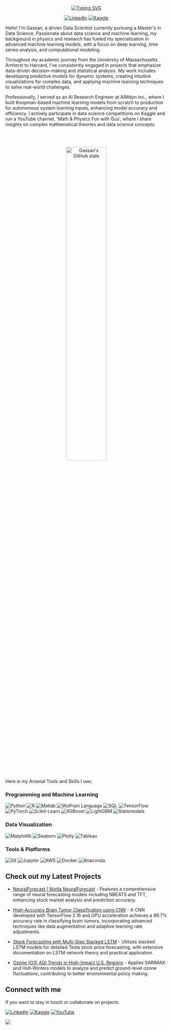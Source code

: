 <p align="center">
<a href="https://github.com/GusLovesMath"><img src="https://readme-typing-svg.demolab.com?font=Roboto+Mono+Bold&size=40&pause=1000&color=FF6347&center=true&vCenter=true&width=900&lines=+%F0%9F%91%8B+Hi!+I+am+Gus;Nice+to+meet+you!+Welcome+to+my+profile!" alt="Typing SVG" /></a>
</p>


<p align="center">
    <a href="https://www.linkedin.com/in/gassanyacteen/"><img alt="LinkedIn" src="https://img.shields.io/badge/Gassan_Yacteen-0077B5?style=flat&logo=linkedin&logoColor=white" /></a>
    <a href="https://www.kaggle.com/guslovesmath"><img alt="Kaggle" src="https://img.shields.io/badge/GusLovesMath-20BEFF?style=flat&logo=kaggle&logoColor=white" /></a>
</p>

<p align="left">

Hello! I'm Gassan, a driven Data Scientist currently pursuing a Master's in Data Science. Passionate about data science and machine learning, my background in physics and research has fueled my specialization in advanced machine learning models, with a focus on deep learning, time series analysis, and computational modeling.

Throughout my academic journey from the University of Massachusetts Amherst to Harvard, I've consistently engaged in projects that emphasize data-driven decision-making and statistical analysis. My work includes developing predictive models for dynamic systems, creating intuitive visualizations for complex data, and applying machine learning techniques to solve real-world challenges.

Professionally, I served as an AI Research Engineer at AIMdyn Inc., where I built Koopman-based machine learning models from scratch to production for autonomous system learning inputs, enhancing model accuracy and efficiency. I actively participate in data science competitions on Kaggle and run a YouTube channel, 'Math & Physics Fun with Gus', where I share insights on complex mathematical theories and data science concepts.

</p>

<br>
<br>
<p align="center">
  <img width="50%" src="https://github-readme-stats-five-topaz-76.vercel.app/api?username=GusLovesMath&show_icons=true&theme=dark" alt="Gassan's GitHub stats"></img>
</p>

Here is my Arsenal Tools and Skills I use;

<h3 align="left">Programming and Machine Learning</h3>
<p>
    <img alt="Python" src="https://img.shields.io/badge/Python-3776AB.svg?logo=python&logoColor=white"></img>
    <img alt="R" src="https://img.shields.io/badge/R-276DC3.svg?logo=r&logoColor=white"></img>
    <img alt="Matlab" src="https://img.shields.io/badge/Matlab-0076A8.svg?logo=matlab&logoColor=white"></img>
    <img alt="Wolfram Language" src="https://img.shields.io/badge/Wolfram%20Language-DD1100.svg?&logoColor=white"></img>
    <img alt="SQL" src="https://img.shields.io/badge/SQL-4479A1.svg?logo=MySQL&logoColor=white"></img>
    <img alt="TensorFlow" src="https://img.shields.io/badge/TensorFlow-FF6F00.svg?logo=TensorFlow&logoColor=white"></img>
    <img alt="PyTorch" src="https://img.shields.io/badge/PyTorch-EE4C2C.svg?logo=PyTorch&logoColor=white"></img>
    <img alt="Scikit-Learn" src="https://img.shields.io/badge/ScikitLearn-F7931E.svg?logo=scikit-learn&logoColor=white"></img>
    <img alt="XGBoost" src="https://img.shields.io/badge/XGBoost-28A745.svg?logo=xgboost&logoColor=white"></img>
    <img alt="LightGBM" src="https://img.shields.io/badge/LightGBM-F9A03C.svg?logo=lightgbm&logoColor=white"></img>
    <img alt="Statsmodels" src="https://img.shields.io/badge/Statsmodels-DA8B16.svg?logo=statsmodels&logoColor=white"></img>
</p>

<h3 align="left">Data Visualization</h3>
<p>
    <img alt="Matplotlib" src="https://img.shields.io/badge/Matplotlib-11557c.svg?logo=Python&logoColor=white"></img>
    <img alt="Seaborn" src="https://img.shields.io/badge/Seaborn-15D8B0.svg?logo=Seaborn&logoColor=white"></img>
    <img alt="Plotly" src="https://img.shields.io/badge/Plotly-3F4F75.svg?logo=plotly&logoColor=white"></img>
    <img alt="Tableau" src="https://img.shields.io/badge/Tableau-E97627.svg?logo=Tableau&logoColor=white"></img>
</p>

<h3 align="left">Tools & Platforms</h3>
<p>
    <img alt="Git" src="https://img.shields.io/badge/Git-F05033.svg?logo=git&logoColor=white"></img>
    <img alt="Jupyter" src="https://img.shields.io/badge/Jupyter-F37626.svg?logo=Jupyter&logoColor=white"></img>
    <img alt="AWS" src="https://img.shields.io/badge/AWS-232F3E.svg?logo=amazonaws&logoColor=white"></img>
    <img alt="Docker" src="https://img.shields.io/badge/Docker-2496ED.svg?logo=docker&logoColor=white"></img>
    <img alt="Anaconda" src="https://img.shields.io/badge/Anaconda-44A833.svg?logo=Anaconda&logoColor=white"></img>
</p>

## Check out my Latest Projects
- [NeuralForecast | Nixtla NeuralForecast](https://www.kaggle.com/code/guslovesmath/amazing-neuralforecast-nvda-forecasting) - Features a comprehensive range of neural forecasting models including NBEATS and TFT, enhancing stock market analysis and prediction accuracy.

- [High-Accuracy Brain Tumor Classification using CNN](https://github.com/GusLovesMath/BrainTumorClassifier-CNN-TF2.16) - A CNN developed with TensorFlow 2.16 and GPU acceleration achieves a 99.7% accuracy rate in classifying brain tumors, incorporating advanced techniques like data augmentation and adaptive learning rate adjustments.

- [Stock Forecasting with Multi-Step Stacked LSTM](https://github.com/GusLovesMath/Stacked_Multi_Step_LSTM) - Utilizes stacked LSTM models for detailed Tesla stock price forecasting, with extensive documentation on LSTM network theory and practical application.

- [Ozone (O3) AQI Trends in High-Impact U.S. Regions](https://github.com/GusLovesMath/O3_AQI_Emission_ML) - Applies SARIMAX and Holt-Winters models to analyze and predict ground-level ozone fluctuations, contributing to better environmental policy making.


## Connect with me
If you want to stay in touch or collaborate on projects.

<p align="left">
  <a href="https://www.linkedin.com/in/gassanyacteen/"><img alt="LinkedIn" src="https://img.shields.io/badge/Gassan_Yacteen-0077B5?style=flat&logo=linkedin&logoColor=white" /></a>
  <a href="https://www.kaggle.com/guslovesmath"><img alt="Kaggle" src="https://img.shields.io/badge/GusLovesMath-20BEFF?style=flat&logo=kaggle&logoColor=white" /></a>
  <a href="https://www.youtube.com/MathPhysicsFunWithGus"><img alt="YouTube" src="https://img.shields.io/badge/Math%20&%20Physics%20Fun%20with%20Gus-FF0000?style=flat&logo=youtube&logoColor=white" /></a>
</p>

![](./profile-3d-contrib/profile-night-rainbow.svg)
